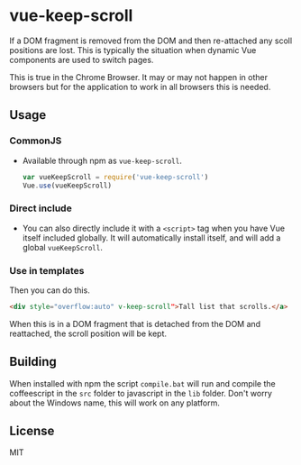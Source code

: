 # vue-keep-scroll

If a DOM fragment is removed from the DOM and then re-attached any scoll positions are lost. This is typically the situation when dynamic Vue components are used to switch pages.

 This is true in the Chrome Browser.  It may or may not happen in other browsers but for the application to work in all browsers this is needed.

## Usage

### CommonJS

- Available through npm as `vue-keep-scroll`.

  ``` js
  var vueKeepScroll = require('vue-keep-scroll')
  Vue.use(vueKeepScroll)
  ```

### Direct include

- You can also directly include it with a `<script>` tag when you have Vue itself included globally. It will automatically install itself, and will add a global `vueKeepScroll`.

### Use in templates

Then you can do this.

``` html
<div style="overflow:auto" v-keep-scroll">Tall list that scrolls.</a>
```

When this is in a DOM fragment that is detached from the DOM and reattached, the scroll position will be kept.

## Building

When installed with npm the script `compile.bat` will run and compile the coffeescript in the `src` folder to javascript in the `lib` folder.  Don't worry about the Windows name, this will work on any platform.

## License

MIT
